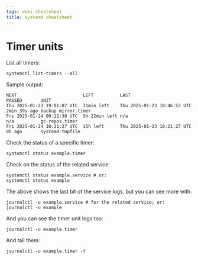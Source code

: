 ```yaml
---
tags: wiki cheatsheet
title: systemd cheatsheet
---
```


# Timer units

List all timers:

```
systemctl list-timers --all
```

Sample output:

```
NEXT                         LEFT          LAST                         PASSED       UNIT
Thu 2025-01-23 19:01:07 UTC  11min left    Thu 2025-01-23 18:46:53 UTC  2min 39s ago backup-mirror.timer
Fri 2025-01-24 00:11:38 UTC  5h 22min left n/a                          n/a          gc-repos.timer
Fri 2025-01-24 10:21:27 UTC  15h left      Thu 2025-01-23 10:21:27 UTC  8h ago       systemd-tmpfile
```

Check the status of a specific timer:

```
systemctl status example.timer
```

Check on the status of the related service:

```
systemctl status example.service # or:
systemctl status example
```

The above shows the last bit of the service logs, but you can see more with:

```
journalctl -u example.service # for the related service; or:
journalctl -u example
```

And you can see the timer unit logs too:

```
journalctl -u example.timer
```

And tail them:

```
journalctl -u example.timer -f
```
